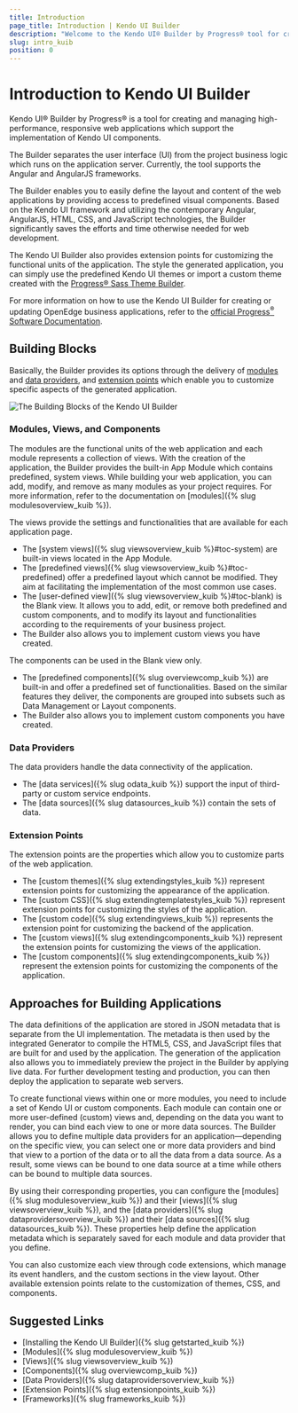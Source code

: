 ```yaml
---
title: Introduction
page_title: Introduction | Kendo UI Builder
description: "Welcome to the Kendo UI® Builder by Progress® tool for creating and managing Angular and AngularJS-based web applications."
slug: intro_kuib
position: 0
---
```


# Introduction to Kendo UI Builder

Kendo UI® Builder by Progress® is a tool for creating and managing high-performance, responsive web applications which support the implementation of Kendo UI components.

The Builder separates the user interface (UI) from the project business logic which runs on the application server. Currently, the tool supports the Angular and AngularJS frameworks.

The Builder enables you to easily define the layout and content of the web applications by providing access to predefined visual components. Based on the Kendo UI framework and utilizing the contemporary Angular, AngularJS, HTML, CSS, and JavaScript technologies, the Builder significantly saves the efforts and time otherwise needed for web development.

The Kendo UI Builder also provides extension points for customizing the functional units of the application. The style the generated application, you can simply use the predefined Kendo UI themes or import a custom theme created with the [Progress® Sass Theme Builder](http://themebuilder.telerik.com/).

For more information on how to use the Kendo UI Builder for creating or updating OpenEdge business applications, refer to the [official Progress<sup>®</sup> Software Documentation](https://www.progress.com/documentation/kendo-ui-builder).  

## Building Blocks

Basically, the Builder provides its options through the delivery of [modules](#toc-modules) and [data providers](#toc-data-providers), and [extension points](#toc-extension-points) which enable you to customize specific aspects of the generated application.

<img src="../images/building_blocks_intro_kuib.png" class="img-responsive" alt="The Building Blocks of the Kendo UI Builder"/>

### Modules, Views, and Components

The modules are the functional units of the web application and each module represents a collection of views. With the creation of the application, the Builder provides the built-in App Module which contains predefined, system views. While building your web application, you can add, modify, and remove as many modules as your project requires. For more information, refer to the documentation on [modules]({% slug modulesoverview_kuib %}).

The views provide the settings and functionalities that are available for each application page.
* The [system views]({% slug viewsoverview_kuib %}#toc-system) are built-in views located in the App Module.
* The [predefined views]({% slug viewsoverview_kuib %}#toc-predefined) offer a predefined layout which cannot be modified. They aim at facilitating the implementation of the most common use cases.
* The [user-defined view]({% slug viewsoverview_kuib %}#toc-blank) is the Blank view. It allows you to add, edit, or remove both predefined and custom components, and to modify its layout and functionalities according to the requirements of your business project.  
* The Builder also allows you to implement custom views you have created.   

The components can be used in the Blank view only.  
* The [predefined components]({% slug overviewcomp_kuib %}) are built-in and offer a predefined set of functionalities. Based on the similar features they deliver, the components are grouped into subsets such as Data Management or Layout components.
* The Builder also allows you to implement custom components you have created.   

### Data Providers

The data providers handle the data connectivity of the application.
* The [data services]({% slug odata_kuib %}) support the input of third-party or custom service endpoints.
* The [data sources]({% slug datasources_kuib %}) contain the sets of data.

### Extension Points

The extension points are the properties which allow you to customize parts of the web application.
* The [custom themes]({% slug extendingstyles_kuib %}) represent extension points for customizing the appearance of the application.  
* The [custom CSS]({% slug extendingtemplatestyles_kuib %}) represent extension points for customizing the styles of the application.
* The [custom code]({% slug extendingviews_kuib %}) represents the extension point for customizing the backend of the application.  
* The [custom views]({% slug extendingcomponents_kuib %}) represent the extension points for customizing the views of the application.
* The [custom components]({% slug extendingcomponents_kuib %}) represent the extension points for customizing the components of the application.

## Approaches for Building Applications

The data definitions of the application are stored in JSON metadata that is separate from the UI implementation. The metadata is then used by the integrated Generator to compile the HTML5, CSS, and JavaScript files that are built for and used by the application. The generation of the application also allows you to immediately preview the project in the Builder by applying live data. For further development testing and production, you can then deploy the application to separate web servers.

To create functional views within one or more modules, you need to include a set of Kendo UI or custom components. Each module can contain one or more user-defined (custom) views and, depending on the data you want to render, you can bind each view to one or more data sources. The Builder allows you to define multiple data providers for an application&mdash;depending on the specific view, you can select one or more data providers and bind that view to a portion of the data or to all the data from a data source. As a result, some views can be bound to one data source at a time while others can be bound to multiple data sources.

By using their corresponding properties, you can configure the [modules]({% slug modulesoverview_kuib %}) and their [views]({% slug viewsoverview_kuib %}), and the [data providers]({% slug dataprovidersoverview_kuib %}) and their [data sources]({% slug datasources_kuib %}). These properties help define the application metadata which is separately saved for each module and data provider that you define.

You can also customize each view through code extensions, which manage its event handlers, and the custom sections in the view layout. Other available extension points relate to the customization of themes, CSS, and components.

## Suggested Links

* [Installing the Kendo UI Builder]({% slug getstarted_kuib %})
* [Modules]({% slug modulesoverview_kuib %})
* [Views]({% slug viewsoverview_kuib %})
* [Components]({% slug overviewcomp_kuib %})
* [Data Providers]({% slug dataprovidersoverview_kuib %})
* [Extension Points]({% slug extensionpoints_kuib %})
* [Frameworks]({% slug frameworks_kuib %})
